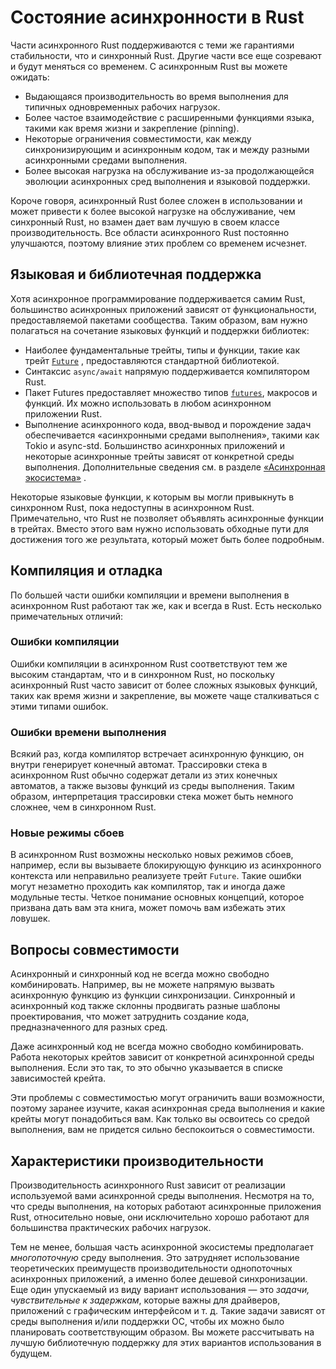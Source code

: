 # Состояние асинхронности в Rust

Части асинхронного Rust поддерживаются с теми же гарантиями стабильности, что и синхронный Rust. Другие части все еще созревают и будут меняться со временем. С асинхронным Rust вы можете ожидать:

- Выдающаяся производительность во время выполнения для типичных одновременных рабочих нагрузок.
- Более частое взаимодействие с расширенными функциями языка, такими как время жизни и закрепление (pinning).
- Некоторые ограничения совместимости, как между синхронизирующим и асинхронным кодом, так и между разными асинхронными средами выполнения.
- Более высокая нагрузка на обслуживание из-за продолжающейся эволюции асинхронных сред выполнения и языковой поддержки.

Короче говоря, асинхронный Rust более сложен в использовании и может привести к более высокой нагрузке на обслуживание, чем синхронный Rust, но взамен дает вам лучшую в своем классе производительность. Все области асинхронного Rust постоянно улучшаются, поэтому влияние этих проблем со временем исчезнет.

## Языковая и библиотечная поддержка

Хотя асинхронное программирование поддерживается самим Rust, большинство асинхронных приложений зависят от функциональности, предоставляемой пакетами сообщества. Таким образом, вам нужно полагаться на сочетание языковых функций и поддержки библиотек:

- Наиболее фундаментальные трейты, типы и функции, такие как трейт [`Future`](https://doc.rust-lang.org/std/future/trait.Future.html) , предоставляются стандартной библиотекой.
- Синтаксис `async/await` напрямую поддерживается компилятором Rust.
- Пакет Futures предоставляет множество типов [`futures`](https://docs.rs/futures/), макросов и функций. Их можно использовать в любом асинхронном приложении Rust.
- Выполнение асинхронного кода, ввод-вывод и порождение задач обеспечивается «асинхронными средами выполнения», такими как Tokio и async-std. Большинство асинхронных приложений и некоторые асинхронные трейты зависят от конкретной среды выполнения. Дополнительные сведения см. в разделе [«Асинхронная экосистема»](../08_ecosystem/00_chapter.md) .

Некоторые языковые функции, к которым вы могли привыкнуть в синхронном Rust, пока недоступны в асинхронном Rust. Примечательно, что Rust не позволяет объявлять асинхронные функции в трейтах. Вместо этого вам нужно использовать обходные пути для достижения того же результата, который может быть более подробным.

## Компиляция и отладка

По большей части ошибки компиляции и времени выполнения в асинхронном Rust работают так же, как и всегда в Rust. Есть несколько примечательных отличий:

### Ошибки компиляции

Ошибки компиляции в асинхронном Rust соответствуют тем же высоким стандартам, что и в синхронном Rust, но поскольку асинхронный Rust часто зависит от более сложных языковых функций, таких как время жизни и закрепление, вы можете чаще сталкиваться с этими типами ошибок.

### Ошибки времени выполнения

Всякий раз, когда компилятор встречает асинхронную функцию, он внутри генерирует конечный автомат. Трассировки стека в асинхронном Rust обычно содержат детали из этих конечных автоматов, а также вызовы функций из среды выполнения. Таким образом, интерпретация трассировки стека может быть немного сложнее, чем в синхронном Rust.

### Новые режимы сбоев

В асинхронном Rust возможны несколько новых режимов сбоев, например, если вы вызываете блокирующую функцию из асинхронного контекста или неправильно реализуете трейт `Future`. Такие ошибки могут незаметно проходить как компилятор, так и иногда даже модульные тесты. Четкое понимание основных концепций, которое призвана дать вам эта книга, может помочь вам избежать этих ловушек.

## Вопросы совместимости

Асинхронный и синхронный код не всегда можно свободно комбинировать. Например, вы не можете напрямую вызвать асинхронную функцию из функции синхронизации. Синхронный и асинхронный код также склонны продвигать разные шаблоны проектирования, что может затруднить создание кода, предназначенного для разных сред.

Даже асинхронный код не всегда можно свободно комбинировать. Работа некоторых крейтов зависит от конкретной асинхронной среды выполнения. Если это так, то это обычно указывается в списке зависимостей крейта.

Эти проблемы с совместимостью могут ограничить ваши возможности, поэтому заранее изучите, какая асинхронная среда выполнения и какие крейты могут понадобиться вам. Как только вы освоитесь со средой выполнения, вам не придется сильно беспокоиться о совместимости.

## Характеристики производительности

Производительность асинхронного Rust зависит от реализации используемой вами асинхронной среды выполнения. Несмотря на то, что среды выполнения, на которых работают асинхронные приложения Rust, относительно новые, они исключительно хорошо работают для большинства практических рабочих нагрузок.

Тем не менее, большая часть асинхронной экосистемы предполагает *многопоточную* среду выполнения. Это затрудняет использование теоретических преимуществ производительности однопоточных асинхронных приложений, а именно более дешевой синхронизации. Еще один упускаемый из виду вариант использования — это *задачи, чувствительные к задержкам*, которые важны для драйверов, приложений с графическим интерфейсом и т. д. Такие задачи зависят от среды выполнения и/или поддержки ОС, чтобы их можно было планировать соответствующим образом. Вы можете рассчитывать на лучшую библиотечную поддержку для этих вариантов использования в будущем.

